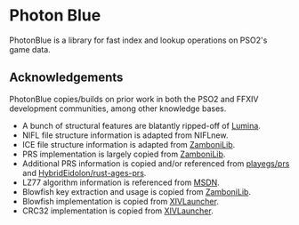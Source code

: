 # Photon Blue
PhotonBlue is a library for fast index and lookup operations on PSO2's game data.

## Acknowledgements
PhotonBlue copies/builds on prior work in both the PSO2 and FFXIV development communities,
among other knowledge bases.

* A bunch of structural features are blatantly ripped-off of [Lumina](https://github.com/NotAdam/Lumina).
* NIFL file structure information is adapted from NIFLnew.
* ICE file structure information is adapted from [ZamboniLib](https://github.com/Shadowth117/ZamboniLib).
* PRS implementation is largely copied from [ZamboniLib](https://github.com/Shadowth117/ZamboniLib).
* Additional PRS information is copied and/or referenced from [playegs/prs](https://github.com/playegs/prs) and [HybridEidolon/rust-ages-prs](https://github.com/HybridEidolon/rust-ages-prs).
* LZ77 algorithm information is referenced from [MSDN](https://docs.microsoft.com/en-us/openspecs/windows_protocols/ms-wusp/fb98aa28-5cd7-407f-8869-a6cef1ff1ccb).
* Blowfish key extraction and usage is copied from [ZamboniLib](https://github.com/Shadowth117/ZamboniLib).
* Blowfish implementation is copied from [XIVLauncher](https://github.com/goatcorp/FFXIVQuickLauncher).
* CRC32 implementation is copied from [XIVLauncher](https://github.com/goatcorp/FFXIVQuickLauncher).